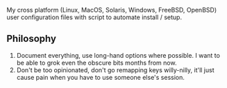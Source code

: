 My cross platform (Linux, MacOS, Solaris, Windows, FreeBSD, OpenBSD)
user configuration files with script to automate install / setup.


## Philosophy ##

1. Document everything, use long-hand options where possible. I want
   to be able to grok even the obscure bits months from now.
2. Don't be too opinionated, don't go remapping keys willy-nilly,
   it'll just cause pain when you have to use someone else's session.


